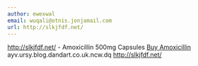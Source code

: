 ```yaml
---
author: ewexwal
email: wuqali@otnis.jonjamail.com
url: http://slkjfdf.net/
---
```


http://slkjfdf.net/ - Amoxicillin 500mg Capsules <a href="http://slkjfdf.net/">Buy Amoxicillin</a> ayv.ursy.blog.dandart.co.uk.ncw.dq http://slkjfdf.net/